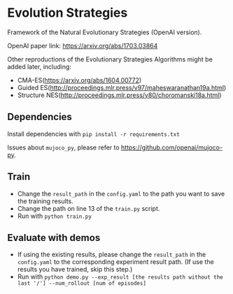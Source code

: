 # Evolution Strategies

Framework of the Natural Evolutionary Strategies (OpenAI version).

OpenAI paper link: https://arxiv.org/abs/1703.03864

Other reproductions of the Evolutionary Strategies Algorithms might be added later, including:
-  CMA-ES(https://arxiv.org/abs/1604.00772)
-  Guided ES(http://proceedings.mlr.press/v97/maheswaranathan19a.html)
-  Structure NES(http://proceedings.mlr.press/v80/choromanski18a.html) 

## Dependencies
Install dependencies with `pip install -r requirements.txt`

Issues about `mujoco_py`, please refer to https://github.com/openai/mujoco-py.

## Train
- Change the `result_path` in the `config.yaml` to the path you want to save the training results.
- Change the path on line 13 of the `train.py` script.
- Run with `python train.py`

## Evaluate with demos
- If using the existing results, please change the `result_path` in the `config.yaml` to the corresponding experiment result path. (If use the results you have trained, skip this step.)
- Run with `python demo.py --exp_result [the results path without the last '/'] --num_rollout [num of episodes]`

